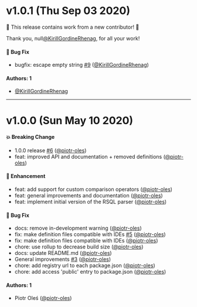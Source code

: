 # v1.0.1 (Thu Sep 03 2020)

:tada: This release contains work from a new contributor! :tada:

Thank you, null[@KirillGordineRhenag](https://github.com/KirillGordineRhenag), for all your work!

#### 🐛 Bug Fix

- bugfix: escape empty string [#9](https://github.com/piotr-oles/rsql/pull/9) ([@KirillGordineRhenag](https://github.com/KirillGordineRhenag))

#### Authors: 1

- [@KirillGordineRhenag](https://github.com/KirillGordineRhenag)

---

# v1.0.0 (Sun May 10 2020)

#### 💥 Breaking Change

- 1.0.0 release [#6](https://github.com/piotr-oles/rsql/pull/6) ([@piotr-oles](https://github.com/piotr-oles))
- feat: improved API and documentation + removed definitions ([@piotr-oles](https://github.com/piotr-oles))

#### 🚀 Enhancement

- feat: add support for custom comparison operators ([@piotr-oles](https://github.com/piotr-oles))
- feat: general improvements and documentation ([@piotr-oles](https://github.com/piotr-oles))
- feat: implement initial version of the RSQL parser ([@piotr-oles](https://github.com/piotr-oles))

#### 🐛 Bug Fix

- docs: remove in-development warning ([@piotr-oles](https://github.com/piotr-oles))
- fix: make definition files compatible with IDEs [#5](https://github.com/piotr-oles/rsql/pull/5) ([@piotr-oles](https://github.com/piotr-oles))
- fix: make definition files compatible with IDEs ([@piotr-oles](https://github.com/piotr-oles))
- chore: use rollup to decrease build size ([@piotr-oles](https://github.com/piotr-oles))
- docs: update README.md ([@piotr-oles](https://github.com/piotr-oles))
- General improvements [#3](https://github.com/piotr-oles/rsql/pull/3) ([@piotr-oles](https://github.com/piotr-oles))
- chore: add registry url to each package.json ([@piotr-oles](https://github.com/piotr-oles))
- chore: add access 'public' entry to package.json ([@piotr-oles](https://github.com/piotr-oles))

#### Authors: 1

- Piotr Oleś ([@piotr-oles](https://github.com/piotr-oles))
